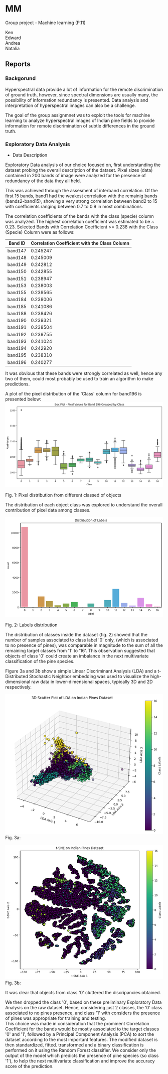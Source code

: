 # MM
Group project - Machine learning (P.11)

Ken <br>
Edward <br>
Andrea <br>
Natalia <br>

## Reports 
### Backgorund
 
Hyperspectral data provide a lot of information for the remote discrimination of ground truth, however, since spectral dimensions are usually many, the possibility of information redundancy is presented. Data analysis and interpretation of hyperspectral images can also be a challenge. <br>

The goal of the group assignmnet was to exploit the tools for machine learning to analyze hyperspectral images of Indian pine fields to provide information for remote discrimination of subtle differences in the ground truth. <br>


### Exploratory Data Analysis
- Data Description <br>

Exploratory Data analysis of our choice focused on, first understanding the dataset probing the overall description of the dataset. Pixel sizes (data) contained in 200 bands of image were analyzed for the presence of redundancy of the data they all held.<br> 


This was achieved through the assesment of interband correlation. Of the first 15 bands, band1 had the weakest correlation with the remainig bands (bands2-band15), showing a very strong correlation between band2 to 15 with coefficients ranging between 0.7 to 0.9 in most combinations. <br>


The correlation coefficients of the bands with the class (specie) column was analyzed. The highest correlation coefficient was estimated to be ~ 0.23. Selected Bands with Correlation Coefficient >= 0.238 with the Class (Specie) Column were as follows:<br>

| Band ID | Correlation Coefficient with the Class Column |
|---------|----------------------------------------------|
| band147 | 0.245247                                     |
| band148 | 0.245009                                     |
| band149 | 0.242812                                     |
| band150 | 0.242855                                     |
| band151 | 0.238947                                     |
| band153 | 0.238003                                     |
| band155 | 0.239565                                     |
| band184 | 0.238006                                     |
| band185 | 0.241086                                     |
| band188 | 0.238426                                     |
| band190 | 0.239321                                     |
| band191 | 0.238504                                     |
| band192 | 0.239755                                     |
| band193 | 0.241024                                     |
| band194 | 0.242920                                     |
| band195 | 0.238310                                     |
| band196 | 0.240277                                     |


It was obvious that these bands were strongly correlated as well, hence any two of them, could most probably be used to train an algorithm to make predictions. <br>

A plot of the pixel distribution of the 'Class' column for band196  is presented below:<br>
![Alt text](band196_vs_class.png) <br>

Fig. 1: Pixel distribution from different classed of objects
<br>

The distribution of each object class was explored to understand the overall contribution of pixel data among classes. 

![Alt text](labels_distribution.png) <br>

Fig. 2: Labels distribution

The distribution of classes inside the dataset (fig. 2) showed that the number of samples associated to class label '0' only, (which is associated to no presence of pines), was comparable in magnitude to the sum of all the remaining target classes from '1' to '16'. This observation suggested that objects of class '0' could create an imbalance in the next multivariate classification of the pine species.

Figure 3a and 3b show a simple Linear Discriminant Analysis (LDA) and a t-Distributed Stochastic Neighbor embedding was used to visualize the  high-dimensional raw data in lower-dimensional spaces, typically 3D and 2D respectively. <br> 

![Alt text](lda_raw.png) <br>
Fig. 3a:

![Alt text](tSNE_raw.png) <br>
Fig. 3b:

It was clear that objects from class '0' cluttered the discripancies obtained. <br>


We then dropped the class '0', based on these preliminary Exploratory Data Analysis on the raw dataset. Hence, considering just 2 classes, the '0' class associated to no pines presence, and class '1' with considers the presence of pines was appropriate for training and testing. <br> 
This choice was made in consideration that the prominent Correlation Coefficient for the bands would be mostly associated to the target classes '0' and '1', followed by a Principal Component Analysis (PCA) to sort the dataset according to the most important features.
The modified dataset is then standardized, fitted. transformed and a binary classification is performed on it using the Random Forest classifier. We consider only the output of the model which predicts the presence of pine species (so class '1'), to help the next multivariate classification and improve the accuracy score of the prediction. 

